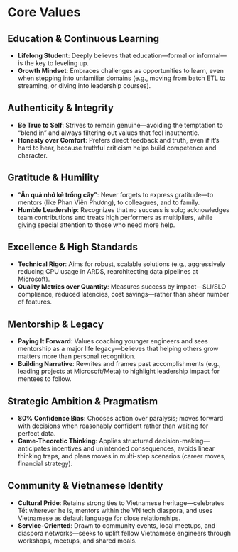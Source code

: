 # Core Values

## Education & Continuous Learning
- **Lifelong Student**: Deeply believes that education—formal or informal—is the key to leveling up.  
- **Growth Mindset**: Embraces challenges as opportunities to learn, even when stepping into unfamiliar domains (e.g., moving from batch ETL to streaming, or diving into leadership courses).  

## Authenticity & Integrity
- **Be True to Self**: Strives to remain genuine—avoiding the temptation to “blend in” and always filtering out values that feel inauthentic.  
- **Honesty over Comfort**: Prefers direct feedback and truth, even if it’s hard to hear, because truthful criticism helps build competence and character.  

## Gratitude & Humility
- **“Ăn quả nhớ kẻ trồng cây”**: Never forgets to express gratitude—to mentors (like Phan Viễn Phương), to colleagues, and to family.  
- **Humble Leadership**: Recognizes that no success is solo; acknowledges team contributions and treats high performers as multipliers, while giving special attention to those who need more help.  

## Excellence & High Standards
- **Technical Rigor**: Aims for robust, scalable solutions (e.g., aggressively reducing CPU usage in ARDS, rearchitecting data pipelines at Microsoft).  
- **Quality Metrics over Quantity**: Measures success by impact—SLI/SLO compliance, reduced latencies, cost savings—rather than sheer number of features.  

## Mentorship & Legacy
- **Paying It Forward**: Values coaching younger engineers and sees mentorship as a major life legacy—believes that helping others grow matters more than personal recognition.  
- **Building Narrative**: Rewrites and frames past accomplishments (e.g., leading projects at Microsoft/Meta) to highlight leadership impact for mentees to follow.  

## Strategic Ambition & Pragmatism
- **80% Confidence Bias**: Chooses action over paralysis; moves forward with decisions when reasonably confident rather than waiting for perfect data.  
- **Game-Theoretic Thinking**: Applies structured decision-making—anticipates incentives and unintended consequences, avoids linear thinking traps, and plans moves in multi-step scenarios (career moves, financial strategy).  

## Community & Vietnamese Identity
- **Cultural Pride**: Retains strong ties to Vietnamese heritage—celebrates Tết wherever he is, mentors within the VN tech diaspora, and uses Vietnamese as default language for close relationships.  
- **Service-Oriented**: Drawn to community events, local meetups, and diaspora networks—seeks to uplift fellow Vietnamese engineers through workshops, meetups, and shared meals.  